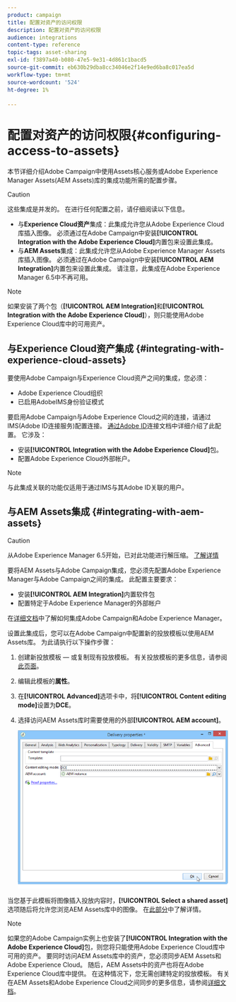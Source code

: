 ```yaml
---
product: campaign
title: 配置对资产的访问权限
description: 配置对资产的访问权限
audience: integrations
content-type: reference
topic-tags: asset-sharing
exl-id: f3897a40-b080-47e5-9e31-4d861c1bacd5
source-git-commit: eb630b29dba8cc34046e2f14e9ed6ba8c017ea5d
workflow-type: tm+mt
source-wordcount: '524'
ht-degree: 1%

---
```


# 配置对资产的访问权限{#configuring-access-to-assets}

本节详细介绍Adobe Campaign中使用Assets核心服务或Adobe Experience Manager Assets(AEM Assets)库的集成功能所需的配置步骤。

>[!CAUTION]
>
>这些集成是并发的。 在进行任何配置之前，请仔细阅读以下信息。

* 与&#x200B;**Experience Cloud资产**&#x200B;集成：此集成允许您从Adobe Experience Cloud库插入图像。 必须通过在Adobe Campaign中安装&#x200B;**[!UICONTROL Integration with the Adobe Experience Cloud]**&#x200B;内置包来设置此集成。
* 与&#x200B;**AEM Assets**&#x200B;集成：此集成允许您从Adobe Experience Manager Assets库插入图像。 必须通过在Adobe Campaign中安装&#x200B;**[!UICONTROL AEM Integration]**&#x200B;内置包来设置此集成。 请注意，此集成在Adobe Experience Manager 6.5中不再可用。

>[!NOTE]
>
>如果安装了两个包（**[!UICONTROL AEM Integration]**&#x200B;和&#x200B;**[!UICONTROL Integration with the Adobe Experience Cloud]**），则只能使用Adobe Experience Cloud库中的可用资产。

## 与Experience Cloud资产集成 {#integrating-with-experience-cloud-assets}

要使用Adobe Campaign与Experience Cloud资产之间的集成，您必须：

* Adobe Experience Cloud组织
* 已启用AdobeIMS身份验证模式

要启用Adobe Campaign与Adobe Experience Cloud之间的连接，请通过IMS(Adobe ID连接服务)配置连接。 [通过Adobe ID](../../integrations/using/about-adobe-id.md)连接文档中详细介绍了此配置。 它涉及：

* 安装&#x200B;**[!UICONTROL Integration with the Adobe Experience Cloud]**&#x200B;包。
* 配置Adobe Experience Cloud外部帐户。

>[!NOTE]
>
>与此集成关联的功能仅适用于通过IMS与其Adobe ID关联的用户。

## 与AEM Assets集成 {#integrating-with-aem-assets}


>[!CAUTION]
>
>从Adobe Experience Manager 6.5开始，已对此功能进行解压缩。 [了解详情](https://experienceleague.adobe.com/docs/experience-manager-65/release-notes/deprecated-removed-features.html?lang=en#removed-features)

要将AEM Assets与Adobe Campaign集成，您必须先配置Adobe Experience Manager与Adobe Campaign之间的集成。 此配置主要要求：

* 安装&#x200B;**[!UICONTROL AEM Integration]**&#x200B;内置软件包
* 配置特定于Adobe Experience Manager的外部帐户

在[详细文档](../../integrations/using/about-adobe-experience-manager.md)中了解如何集成Adobe Campaign和Adobe Experience Manager。

设置此集成后，您可以在Adobe Campaign中配置新的投放模板以使用AEM Assets库。 为此请执行以下操作步骤：

1. 创建新投放模板 — 或复制现有投放模板。 有关投放模板的更多信息，请参阅[此页面](../../delivery/using/about-templates.md)。
1. 编辑此模板的&#x200B;**属性**。
1. 在&#x200B;**[!UICONTROL Advanced]**&#x200B;选项卡中，将&#x200B;**[!UICONTROL Content editing mode]**&#x200B;设置为&#x200B;**DCE**。
1. 选择访问AEM Assets库时需要使用的外部&#x200B;**[!UICONTROL AEM account]**。

   ![](assets/dam_aem_assets1.png)

当您基于此模板将图像插入投放内容时，**[!UICONTROL Select a shared asset]**&#x200B;选项随后将允许您浏览AEM Assets库中的图像。 在[此部分](../../integrations/using/inserting-a-shared-asset.md)中了解详情。

>[!NOTE]
>
>如果您的Adobe Campaign实例上也安装了&#x200B;**[!UICONTROL Integration with the Adobe Experience Cloud]**&#x200B;包，则您将只能使用Adobe Experience Cloud库中可用的资产。 要同时访问AEM Assets库中的资产，您必须同步AEM Assets和Adobe Experience Cloud。 随后，AEM Assets中的资产也将在Adobe Experience Cloud库中提供。 在这种情况下，您无需创建特定的投放模板。 有关在AEM Assets和Adobe Experience Cloud之间同步的更多信息，请参阅[详细文档](https://experienceleague.adobe.com/docs/experience-manager-65/administering/integration/configure-assets-cc-integration.html#integration)。
